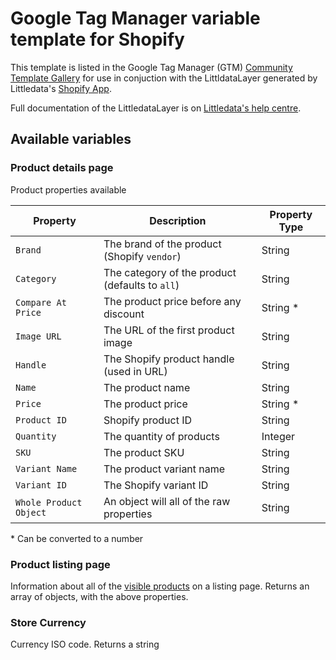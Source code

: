 # Google Tag Manager variable template for Shopify

This template is listed in the Google Tag Manager (GTM) [Community Template Gallery](https://tagmanager.google.com/gallery/#/variables) for use in conjuction with the LittldataLayer generated by Littledata's [Shopify App](https://apps.shopify.com/littledata).

Full documentation of the LittledataLayer is on [Littledata's help centre](https://blog.littledata.io/help/posts/gtm-and-google-analytics-data-layer-for-shopify/).

## Available variables

### Product details page

Product properties available

| Property               | Description                                     | Property Type |
| ---------------------- | ----------------------------------------------- | ------------- |
| `Brand`                | The brand of the product (Shopify `vendor`)     | String        |
| `Category`             | The category of the product (defaults to `all`) | String        |
| `Compare At Price`     | The product price before any discount           | String \*     |
| `Image URL`            | The URL of the first product image              | String        |
| `Handle`               | The Shopify product handle (used in URL)        | String        |
| `Name`                 | The product name                                | String        |
| `Price`                | The product price                               | String \*     |
| `Product ID`           | Shopify product ID                              | String        |
| `Quantity`             | The quantity of products                        | Integer       |
| `SKU`                  | The product SKU                                 | String        |
| `Variant Name`         | The product variant name                        | String        |
| `Variant ID`           | The Shopify variant ID                          | String        |
| `Whole Product Object` | An object will all of the raw properties        | String        |

\* Can be converted to a number

### Product listing page

Information about all of the [visible products](https://blog.littledata.io/help/posts/tracking-product-list-views-and-clicks/) on a listing page. Returns an array of objects, with the above properties.

### Store Currency

Currency ISO code. Returns a string
